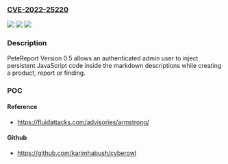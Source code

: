 ### [CVE-2022-25220](https://cve.mitre.org/cgi-bin/cvename.cgi?name=CVE-2022-25220)
![](https://img.shields.io/static/v1?label=Product&message=PeTeReport&color=blue)
![](https://img.shields.io/static/v1?label=Version&message=n%2Fa&color=blue)
![](https://img.shields.io/static/v1?label=Vulnerability&message=Stored%20cross-site%20scripting%20(XSS)&color=brighgreen)

### Description

PeteReport Version 0.5 allows an authenticated admin user to inject persistent JavaScript code inside the markdown descriptions while creating a product, report or finding.

### POC

#### Reference
- https://fluidattacks.com/advisories/armstrong/

#### Github
- https://github.com/karimhabush/cyberowl

